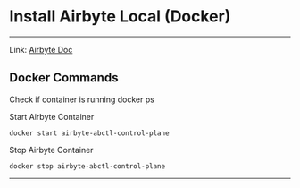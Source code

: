 # Install Airbyte Local (Docker)
---

Link:
[Airbyte Doc](https://docs.airbyte.com/platform/using-airbyte/getting-started/oss-quickstart)

## Docker Commands

Check if container is running
    docker ps

Start Airbyte Container

    docker start airbyte-abctl-control-plane

Stop Airbyte Container

    docker stop airbyte-abctl-control-plane

---    